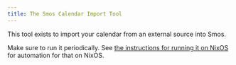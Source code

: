 ```yaml
---
title: The Smos Calendar Import Tool
---
```


This tool exists to import your calendar from an external source into Smos.

<asciinema-player
  src="/casts/calendar-import.cast"
  rows="25"
  cols="80"
  autoplay="true"
  preloop="true"
  loop="true">
  </asciinema-player>

Make sure to run it periodically.
See [the instructions for running it on NixOS](/smos-calendar-import/nixos) for automation for that on NixOS.
